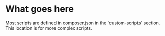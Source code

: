 # What goes here

Most scripts are defined in composer.json in the 'custom-scripts' section.
This location is for more complex scripts.